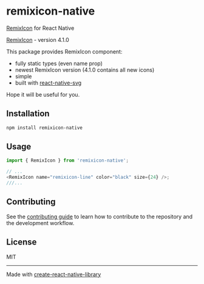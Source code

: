 # remixicon-native

[RemixIcon](https://remixicon.com/) for React Native

[RemixIcon](https://remixicon.com/) - version 4.1.0

This package provides RemixIcon component:

- fully static types (even name prop)
- newest RemixIcon version (4.1.0 contains all new icons)
- simple
- built with [react-native-svg](https://github.com/software-mansion/react-native-svg)

Hope it will be useful for you.

## Installation

```sh
npm install remixicon-native
```

## Usage

```js
import { RemixIcon } from 'remixicon-native';

// ...
<RemixIcon name="remixicon-line" color="black" size={24} />;
///...
```

## Contributing

See the [contributing guide](CONTRIBUTING.md) to learn how to contribute to the repository and the development workflow.

## License

MIT

---

Made with [create-react-native-library](https://github.com/callstack/react-native-builder-bob)
